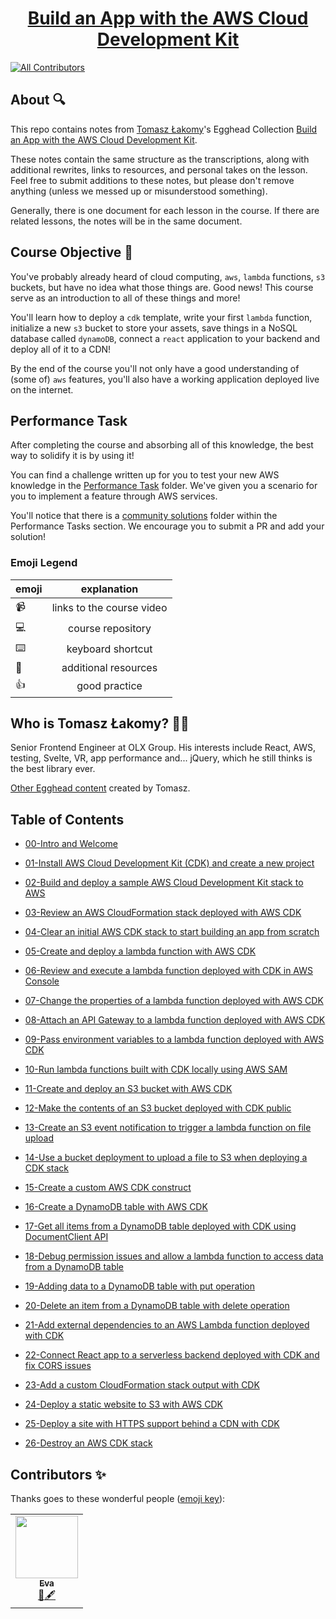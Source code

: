 <h1 align="center"><a href="https://egghead.io/lessons/aws-build-and-deploy-a-sample-aws-cloud-development-kit-stack-to-aws">Build an App with the AWS Cloud Development Kit</a></h1>

<p align="center">
<!-- ALL-CONTRIBUTORS-BADGE:START - Do not remove or modify this section -->

[![All Contributors](https://img.shields.io/badge/all_contributors-1-orange.svg?style=flat-square)](#contributors-)

<!-- ALL-CONTRIBUTORS-BADGE:END -->
</p>


## About 🔍

This repo contains notes from [Tomasz Łakomy](https://twitter.com/tlakomy)'s Egghead Collection [Build an App with the AWS Cloud Development Kit](https://egghead.io/lessons/aws-build-and-deploy-a-sample-aws-cloud-development-kit-stack-to-aws).

These notes contain the same structure as the transcriptions, along with additional rewrites, links to resources, and personal takes on the lesson. Feel free to submit additions to these notes, but please don't remove anything (unless we messed up or misunderstood something).

Generally, there is one document for each lesson in the course. If there are related lessons, the notes will be in the same document.

## Course Objective 💪

You've probably already heard of cloud computing, `aws`, `lambda` functions, `s3` buckets, but have no idea what those things are. Good news! This course serve as an introduction to all of these things and more!

You'll learn how to deploy a `cdk` template, write your first `lambda` function, initialize a new `s3` bucket to store your assets, save things in a NoSQL database called `dynamoDB`, connect a `react` application to your backend and deploy all of it to a CDN!

By the end of the course you'll not only have a good understanding of (some of) `aws` features, you'll also have a working application deployed live on the internet.

## Performance Task

After completing the course and absorbing all of this knowledge, the best way to solidify it is by using it!

You can find a challenge written up for you to test your new AWS knowledge in the [Performance Task](./Performance-Task/index.md) folder. We've given you a scenario for you to implement a feature through AWS services.

You'll notice that there is a [community solutions](./Performance-Task/community-solutions) folder within the Performance Tasks section. We encourage you to submit a PR and add your solution!

### Emoji Legend

| emoji| explanation              |
| -----|:------------------------:|
| 📹   | links to the course video|
| 💻   | course repository        |
| ⌨️    | keyboard shortcut        |
| 🤔   | additional resources     |
| 👍   | good practice            |


## Who is Tomasz Łakomy? 👨‍💻

Senior Frontend Engineer at OLX Group. His interests include React, AWS, testing, Svelte, VR, app performance and... jQuery, which he still thinks is the best library ever.

[Other Egghead content](https://egghead.io/instructors/tomasz-lakomy) created by Tomasz.

## Table of Contents

- [00-Intro and Welcome](00-intro-and-welcome.md)

- [01-Install AWS Cloud Development Kit (CDK) and create a new project](01-install-aws-cloud-development-kit-cdk-and-create-a-new-project.md)

- [02-Build and deploy a sample AWS Cloud Development Kit stack to AWS](02-build-and-deploy-a-sample-aws-cloud-development-kit-stack-to-aws.md)

- [03-Review an AWS CloudFormation stack deployed with AWS CDK](03-review-an-aws-cloud-formation-stack-deployed-with-aws-cdk.md)

- [04-Clear an initial AWS CDK stack to start building an app from scratch](04-clear-an-initial-aws-cdk-stack-to-start-building-an-app-from-scratch.md)

- [05-Create and deploy a lambda function with AWS CDK](05-create-and-deploy-a-lambda-function-with-aws-cdk.md)

- [06-Review and execute a lambda function deployed with CDK in AWS Console](06-review-and-execute-a-lambda-function-deployed-with-cdk-in-aws-console.md)

- [07-Change the properties of a lambda function deployed with AWS CDK](07-change-the-properties-of-a-lambda-function-deployed-with-aws-cdk.md)

- [08-Attach an API Gateway to a lambda function deployed with AWS CDK](08-attach-an-api-gateway-to-a-lambda-function-deployed-with-aws-cdk.md)

- [09-Pass environment variables to a lambda function deployed with AWS CDK](09-pass-environment-variables-to-a-lambda-function-deployed-with-aws-cdk.md)

- [10-Run lambda functions built with CDK locally using AWS SAM](10-run-lambda-functions-built-with-cdk-locally-using-aws-sam.md)

- [11-Create and deploy an S3 bucket with AWS CDK](11-create-and-deploy-an-s3-bucket-with-aws-cdk.md)

- [12-Make the contents of an S3 bucket deployed with CDK public](12-make-the-contents-of-an-s3-bucket-deployed-with-cdk-public.md)

- [13-Create an S3 event notification to trigger a lambda function on file upload](13-create-an-s3-event-notification-to-trigger-a-lambda-function-on-file-upload.md)

- [14-Use a bucket deployment to upload a file to S3 when deploying a CDK stack](14-use-a-bucket-deployment-to-upload-a-file-to-s3-when-deploying-a-cdk-stack.md)

- [15-Create a custom AWS CDK construct](15-create-a-custom-aws-cdk-construct.md)

- [16-Create a DynamoDB table with AWS CDK](16-create-a-dynamo-db-table-with-aws-cdk.md)

- [17-Get all items from a DynamoDB table deployed with CDK using DocumentClient API](17-get-all-items-from-a-dynamo-db-table-deployed-with-cdk-using-document-client-api.md)

- [18-Debug permission issues and allow a lambda function to access data from a DynamoDB table](18-debug-permission-issues-and-allow-a-lambda-function-to-access-data-from-a-dynamo-db-table.md)

- [19-Adding data to a DynamoDB table with put operation](19-adding-data-to-a-dynamo-db-table-with-put-operation.md)

- [20-Delete an item from a DynamoDB table with delete operation](20-delete-an-item-from-a-dynamo-db-table-with-delete-operation.md)

- [21-Add external dependencies to an AWS Lambda function deployed with CDK](21-add-external-dependencies-to-an-aws-lambda-function-deployed-with-cdk.md)

- [22-Connect React app to a serverless backend deployed with CDK and fix CORS issues](22-connect-react-app-to-a-serverless-backend-deployed-with-cdk-and-fix-cors-issues.md)

- [23-Add a custom CloudFormation stack output with CDK](23-add-a-custom-cloud-formation-stack-output-with-cdk.md)

- [24-Deploy a static website to S3 with AWS CDK](24-deploy-a-static-website-to-s3-with-aws-cdk.md)

- [25-Deploy a site with HTTPS support behind a CDN with CDK](25-deploy-a-site-with-https-support-behind-a-cdn-with-cdk.md)

- [26-Destroy an AWS CDK stack](26-destroy-an-aws-cdk-stack.md)


## Contributors ✨

Thanks goes to these wonderful people ([emoji key](https://allcontributors.org/docs/en/emoji-key)):

<table>
  <tr>
    <td align="center"><a href="https://github.com/edieblu"><img src="https://avatars0.githubusercontent.com/u/17270662?s=460&u=8d1a4d67576db0a3baa21fa5b2ecab811476da61&v=4" width="100px;" alt=""/><br /><sub><b>Eva</b></sub></a><br /><a href="#review-edieblu" title="Review">👀</a><a href="#content-edieblu" title="Content">🖋</a></td>
</table>